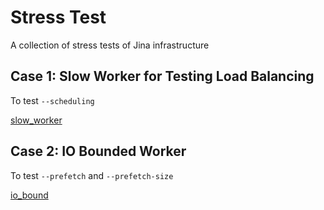 # Stress Test

A collection of stress tests of Jina infrastructure


## Case 1: Slow Worker for Testing Load Balancing

To test `--scheduling`

[slow_worker](slow_worker/app.py)


## Case 2: IO Bounded Worker

To test `--prefetch` and `--prefetch-size`

[io_bound](io_bound/app.py)